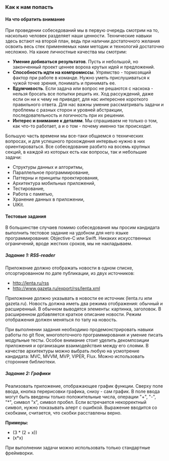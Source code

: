 ### Как к нам попасть

#### На что обратить внимание

При проведении собеседований мы в первую очередь смотрим на то, насколько человек разделяет наши ценности. Технические навыки здесь встают на второй план, ведь при наличии достаточного желания освоить весь стек применяемых нами методик и технологий достаточно несложно. На какие личностные качества мы смотрим:

- **Умение добиваться результатов**. Пусть и небольшой, но законченный проект ценнее вороха крутых идей и предложений.
- **Способность идти на компромиссы**. Упрямство - тормозящий фактор при работе в команде. Нужно уметь прислушиваться к чужой точке зрения, понимать и принимать ее.
- **Вдумчивость**. Если задача или вопрос не решаются с наскока - нельзя бросать все попытки решить их. Ход рассуждений, даже если он ни к чему не приведет, для нас интереснее короткого правильного ответа. Для нас важны умение рассматривать задачи и проблемы с разных сторон и уровней абстракции, последовательность и логичность при их решении.
- **Интерес и внимание к деталям**. Мы спрашиваем не только о том, как что-то работает, а и о том - почему именно так происходит.

Большую часть времени мы все-таки общаемся о технических вопросах, и для успешного прохождения интервью нужно в них ориентироваться. Все собеседование разбито на восемь крупных секций, в каждой из которых есть как вопросы, так и небольшие задачи:

- Структуры данных и алгоритмы,
- Параллельное программирование,
- Паттерны и принципы проектирования,
- Архитектура мобильных приложений,
- Тестирование,
- Работа с памятью,
- Хранение данных в приложении,
- UIKit.

#### Тестовые задания

В большинстве случаев помимо собеседования мы просим кандидата выполнить тестовое задание на удобном для него языке программирования: Objective-C или Swift. Никаких искусственных ограничений, вроде жестких сроков, мы не накладываем.

##### Задание 1: RSS-reader
Приложение должно отображать новости в одном списке, отсортированном по дате публикации, из двух источников:

- http://lenta.ru/rss
- http://www.gazeta.ru/export/rss/lenta.xml

Приложение должно указывать в новости ее источник (lenta.ru или gazeta.ru). Новость должна иметь два режима отображения: обычный и расширенный.
В обычном выводятся элементы: картинка, заголовок. В расширенном добавляется краткое описание новости. Режим отображения должен меняться по тапу на новость.

При выполнении задания необходимо продемонстрировать навыки работы по git flow, многопоточного программирования и умение писать модульные тесты. Особое внимание стоит уделить декомпозиции приложения и организации взаимодействия между его слоями. В качестве архитектуры можно выбрать любую на усмотрение кандидата: MVC, MVVM, MVP, VIPER, Flux. Можно использовать сторонние библиотеки.

##### Задание 2: Графики
Реализовать приложение, отображающее график функции. Сверху поле ввода, кнопка перерисовки графика, снизу - сам график. В поле ввода могут быть введены только положительные числа, операции "+", "-", "*", символ "x", символ пробел. Если встречается некорректный символ, нужно показывать алерт с ошибкой. Выражение вводится со скобками, считается, что скобки расставлены верно.

**Примеры:**

- (3 * (2 + x))
- (x*x)
 
При выполнении задачи можно использовать только стандартные фреймворки.